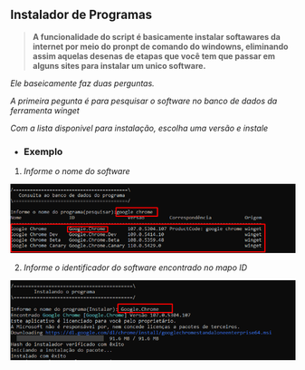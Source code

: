 ## Instalador de Programas

> **A funcionalidade do script é basicamente instalar softawares da internet por meio do pronpt de comando do windowns, eliminando assim aquelas desenas de etapas que você tem que passar em alguns sites para instalar um unico software.**

*Ele baseicamente faz duas perguntas.*

*A primeira pegunta é para pesquisar o software no banco de dados da ferramenta winget*

*Com a lista disponivel para instalação, escolha uma versão e instale*

* ### Exemplo

1. *Informe o nome do software*

<img src = Imagens/img1.png>

2. *Informe o identificador do software encontrado no mapo ID*

<img src = Imagens/img2.png>